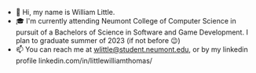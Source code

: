 - 👋 Hi, my name is William Little.
- 🎓 I'm currently attending Neumont College of Computer Science in pursuit of a Bachelors of Science in Software and Game Development. I plan to graduate summer of 2023 (if not before 😉)
- 📫 You can reach me at wlittle@student.neumont.edu, or by my linkedin profile linkedin.com/in/littlewilliamthomas/

<!---
Supetorus/Supetorus is a ✨ special ✨ repository because its `README.md` (this file) appears on your GitHub profile.
You can click the Preview link to take a look at your changes.
--->
